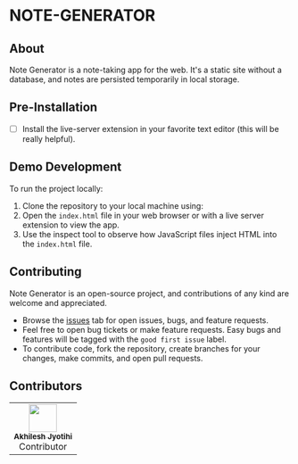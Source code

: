 # NOTE-GENERATOR

## About

Note Generator is a note-taking app for the web. It's a static site without a database, and notes are persisted temporarily in local storage.

## Pre-Installation

- [ ] Install the live-server extension in your favorite text editor (this will be really helpful).

## Demo Development

To run the project locally:
1. Clone the repository to your local machine using:
2. Open the `index.html` file in your web browser or with a live server extension to view the app.
3. Use the inspect tool to observe how JavaScript files inject HTML into the `index.html` file.

## Contributing

Note Generator is an open-source project, and contributions of any kind are welcome and appreciated. 
- Browse the [issues](https://github.com/) tab for open issues, bugs, and feature requests.
- Feel free to open bug tickets or make feature requests. Easy bugs and features will be tagged with the `good first issue` label.
- To contribute code, fork the repository, create branches for your changes, make commits, and open pull requests.

## Contributors

<table>
<tr>
 <td align="center"><a href="https://github.com/AkhileshJyotishi">
   <img src="https://avatars.githubusercontent.com/u/119918405?s=96&v=4" width="50px;" alt=""/>
   <br />
   <sub><b>Akhilesh Jyotihi</b></sub>
 </a>
 <br />
 Contributor
 </td>
</tr>
</table>

